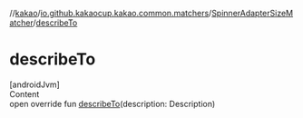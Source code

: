 //[kakao](../../../index.md)/[io.github.kakaocup.kakao.common.matchers](../index.md)/[SpinnerAdapterSizeMatcher](index.md)/[describeTo](describe-to.md)



# describeTo  
[androidJvm]  
Content  
open override fun [describeTo](describe-to.md)(description: Description)  



